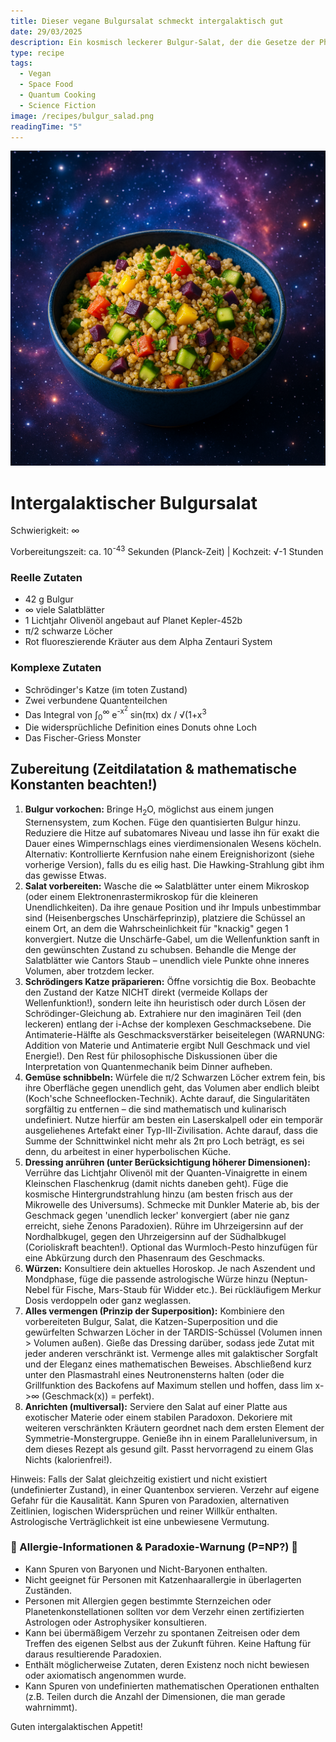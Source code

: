 ```yaml
---
title: Dieser vegane Bulgursalat schmeckt intergalaktisch gut
date: 29/03/2025
description: Ein kosmisch leckerer Bulgur-Salat, der die Gesetze der Physik neu definiert. Perfekt für intergalaktische Dinnerpartys und Quantenpicknicks.
type: recipe
tags:
  - Vegan
  - Space Food
  - Quantum Cooking
  - Science Fiction
image: /recipes/bulgur_salad.png
readingTime: "5"
---
```


![preview](/recipes/bulgur_salad.png)

<div class="cosmic-recipe max-w-3xl mx-auto p-8 rounded-3xl shadow-lg shadow-cyan-500/10">
  <div class="recipe-header text-center mb-8">
    <h1 class="galaxy-title text-4xl font-bold mb-4">Intergalaktischer Bulgursalat</h1>
    <p class="cosmic-subtitle italic mb-8">Schwierigkeit: ∞</p>
    <p class="text-center italic text-pink-500 mb-8">Vorbereitungszeit: ca. 10<sup>-43</sup> Sekunden (Planck-Zeit) | Kochzeit: √-1 Stunden</p>
  </div>

  <div class="ingredients-section mb-8">
    <h3 class="text-xl font-medium mt-6 mb-3">Reelle Zutaten</h3>
    <ul class="cosmic-list list-none pl-0">
      <li class="mb-4 pl-6 relative before:content-['✨'] before:absolute before:left-0">42 g Bulgur</li>
      <li class="mb-4 pl-6 relative before:content-['✨'] before:absolute before:left-0">∞ viele Salatblätter</li>
      <li class="mb-4 pl-6 relative before:content-['✨'] before:absolute before:left-0">1 Lichtjahr Olivenöl angebaut auf Planet Kepler-452b</li>
      <li class="mb-4 pl-6 relative before:content-['✨'] before:absolute before:left-0">π/2 schwarze Löcher</li>
      <li class="mb-4 pl-6 relative before:content-['✨'] before:absolute before:left-0">Rot fluoreszierende Kräuter aus dem Alpha Zentauri System</li>
    </ul>
      <h3 class="text-xl font-medium mt-6 mb-3">Komplexe Zutaten</h3>
    <ul class="cosmic-list list-none pl-0">
      <li class="mb-4 pl-6 relative before:content-['✨'] before:absolute before:left-0">Schrödinger's Katze (im toten Zustand)</li>
      <li class="mb-4 pl-6 relative before:content-['✨'] before:absolute before:left-0">Zwei verbundene Quantenteilchen</li>
      <li class="mb-4 pl-6 relative before:content-['✨'] before:absolute before:left-0">Das Integral von ∫<sub>0</sub><sup>∞</sup> e<sup>-x<sup>2</sup></sup> sin(πx) dx / √(1+x<sup>3</sup></li>
      <li class="mb-4 pl-6 relative before:content-['✨'] before:absolute before:left-0">Die widersprüchliche Definition eines Donuts ohne Loch</li>
      <li class="mb-4 pl-6 relative before:content-['✨'] before:absolute before:left-0">Das Fischer-Griess Monster</li>
    </ul>
  </div>

  <div class="preparation-section mb-8">
    <h2 class="section-title text-2xl font-semibold border-b-2 border-pink-500 pb-2 mb-4">Zubereitung (Zeitdilatation & mathematische Konstanten beachten!)</h2>
    <ol class="cosmic-steps list-none pl-0">
      <li class="mb-4 pl-6 relative before:content-['✨'] before:absolute before:left-0"><strong>Bulgur vorkochen:</strong> Bringe H<sub>2</sub>O, möglichst aus einem jungen Sternensystem, zum Kochen. Füge den quantisierten Bulgur hinzu. Reduziere die Hitze auf subatomares Niveau und lasse ihn für exakt die Dauer eines Wimpernschlags eines vierdimensionalen Wesens köcheln. Alternativ: Kontrollierte Kernfusion nahe einem Ereignishorizont (siehe vorherige Version), falls du es eilig hast. Die Hawking-Strahlung gibt ihm das gewisse Etwas.</li>
      <li class="mb-4 pl-6 relative before:content-['✨'] before:absolute before:left-0"><strong>Salat vorbereiten:</strong> Wasche die ∞ Salatblätter unter einem Mikroskop (oder einem Elektronenrastermikroskop für die kleineren Unendlichkeiten). Da ihre genaue Position und ihr Impuls unbestimmbar sind (Heisenbergsches Unschärfeprinzip), platziere die Schüssel an einem Ort, an dem die Wahrscheinlichkeit für "knackig" gegen 1 konvergiert. Nutze die Unschärfe-Gabel, um die Wellenfunktion sanft in den gewünschten Zustand zu schubsen. Behandle die Menge der Salatblätter wie Cantors Staub – unendlich viele Punkte ohne inneres Volumen, aber trotzdem lecker.</li>
      <li class="mb-4 pl-6 relative before:content-['✨'] before:absolute before:left-0"><strong>Schrödingers Katze präparieren:</strong> Öffne vorsichtig die Box. Beobachte den Zustand der Katze NICHT direkt (vermeide Kollaps der Wellenfunktion!), sondern leite ihn heuristisch oder durch Lösen der Schrödinger-Gleichung ab. Extrahiere nur den imaginären Teil (den leckeren) entlang der i-Achse der komplexen Geschmacksebene. Die Antimaterie-Hälfte als Geschmacksverstärker beiseitelegen (WARNUNG: Addition von Materie und Antimaterie ergibt Null Geschmack und viel Energie!). Den Rest für philosophische Diskussionen über die Interpretation von Quantenmechanik beim Dinner aufheben.</li>
      <li class="mb-4 pl-6 relative before:content-['✨'] before:absolute before:left-0"><strong>Gemüse schnibbeln:</strong> Würfele die π/2 Schwarzen Löcher extrem fein, bis ihre Oberfläche gegen unendlich geht, das Volumen aber endlich bleibt (Koch'sche Schneeflocken-Technik). Achte darauf, die Singularitäten sorgfältig zu entfernen – die sind mathematisch und kulinarisch undefiniert. Nutze hierfür am besten ein Laserskalpell oder ein temporär ausgeliehenes Artefakt einer Typ-III-Zivilisation. Achte darauf, dass die Summe der Schnittwinkel nicht mehr als 2π pro Loch beträgt, es sei denn, du arbeitest in einer hyperbolischen Küche.</li>
      <li class="mb-4 pl-6 relative before:content-['✨'] before:absolute before:left-0"><strong>Dressing anrühren (unter Berücksichtigung höherer Dimensionen):</strong> Verrühre das Lichtjahr Olivenöl mit der Quanten-Vinaigrette in einem Kleinschen Flaschenkrug (damit nichts daneben geht). Füge die kosmische Hintergrundstrahlung hinzu (am besten frisch aus der Mikrowelle des Universums). Schmecke mit Dunkler Materie ab, bis der Geschmack gegen 'unendlich lecker' konvergiert (aber nie ganz erreicht, siehe Zenons Paradoxien). Rühre im Uhrzeigersinn auf der Nordhalbkugel, gegen den Uhrzeigersinn auf der Südhalbkugel (Corioliskraft beachten!). Optional das Wurmloch-Pesto hinzufügen für eine Abkürzung durch den Phasenraum des Geschmacks.</li>
      <li class="mb-4 pl-6 relative before:content-['✨'] before:absolute before:left-0"><strong>Würzen:</strong> Konsultiere dein aktuelles Horoskop. Je nach Aszendent und Mondphase, füge die passende astrologische Würze hinzu (Neptun-Nebel für Fische, Mars-Staub für Widder etc.). Bei rückläufigem Merkur Dosis verdoppeln oder ganz weglassen.</li>
      <li class="mb-4 pl-6 relative before:content-['✨'] before:absolute before:left-0"><strong>Alles vermengen (Prinzip der Superposition):</strong> Kombiniere den vorbereiteten Bulgur, Salat, die Katzen-Superposition und die gewürfelten Schwarzen Löcher in der TARDIS-Schüssel (Volumen innen > Volumen außen). Gieße das Dressing darüber, sodass jede Zutat mit jeder anderen verschränkt ist. Vermenge alles mit galaktischer Sorgfalt und der Eleganz eines mathematischen Beweises. Abschließend kurz unter den Plasmastrahl eines Neutronensterns halten (oder die Grillfunktion des Backofens auf Maximum stellen und hoffen, dass lim x->∞ (Geschmack(x)) = perfekt).</li>
      <li class="mb-4 pl-6 relative before:content-['✨'] before:absolute before:left-0"><strong>Anrichten (multiversal):</strong> Serviere den Salat auf einer Platte aus exotischer Materie oder einem stabilen Paradoxon. Dekoriere mit weiteren verschränkten Kräutern geordnet nach dem ersten Element der Symmetrie-Monstergruppe. Genieße ihn in einem Paralleluniversum, in dem dieses Rezept als gesund gilt. Passt hervorragend zu einem Glas Nichts (kalorienfrei!).</li>
    </ol>
  </div>

  <div class="cosmic-note border-l-4 border-pink-500 p-4 my-8 rounded-r-lg relative pl-10 before:content-['⚠️'] before:absolute before:left-4 before:top-1/2 before:-translate-y-1/2">
    <p>Hinweis: Falls der Salat gleichzeitig existiert und nicht existiert (undefinierter Zustand), in einer Quantenbox servieren. Verzehr auf eigene Gefahr für die Kausalität. Kann Spuren von Paradoxien, alternativen Zeitlinien, logischen Widersprüchen und reiner Willkür enthalten. Astrologische Verträglichkeit ist eine unbewiesene Vermutung.</p>
  </div>

  <div class="allergy-warning border-2 border-dashed border-red-500 p-4 my-8 rounded-lg relative">
    <h3 class="text-red-500 font-bold mt-0 mb-4">🚨 Allergie-Informationen & Paradoxie-Warnung (P=NP?) 🚨</h3>
    <ul class="list-none pl-0">
      <li class="mb-2 pl-6 relative before:content-['☣️'] before:absolute before:left-0">Kann Spuren von Baryonen und Nicht-Baryonen enthalten.</li>
      <li class="mb-2 pl-6 relative before:content-['🐈'] before:absolute before:left-0">Nicht geeignet für Personen mit Katzenhaarallergie in überlagerten Zuständen.</li>
      <li class="mb-2 pl-6 relative before:content-['🌠'] before:absolute before:left-0">Personen mit Allergien gegen bestimmte Sternzeichen oder Planetenkonstellationen sollten vor dem Verzehr einen zertifizierten Astrologen oder Astrophysiker konsultieren.</li>
      <li class="mb-2 pl-6 relative before:content-['⏳'] before:absolute before:left-0">Kann bei übermäßigem Verzehr zu spontanen Zeitreisen oder dem Treffen des eigenen Selbst aus der Zukunft führen. Keine Haftung für daraus resultierende Paradoxien.</li>
      <li class="mb-2 pl-6 relative before:content-['❓'] before:absolute before:left-0">Enthält möglicherweise Zutaten, deren Existenz noch nicht bewiesen oder axiomatisch angenommen wurde.</li>
      <li class="mb-2 pl-6 relative before:content-['➗'] before:absolute before:left-0">Kann Spuren von undefinierten mathematischen Operationen enthalten (z.B. Teilen durch die Anzahl der Dimensionen, die man gerade wahrnimmt).</li>
    </ul>
  </div>

  <div class="cosmic-footer text-center text-lg mt-8 pt-4 border-t border-cyan-500/30">
    <p>Guten intergalaktischen Appetit!</p>
  </div>
</div>